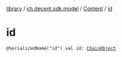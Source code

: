[library](../../index.md) / [ch.decent.sdk.model](../index.md) / [Content](index.md) / [id](./id.md)

# id

`@SerializedName("id") val id: `[`ChainObject`](../-chain-object/index.md)